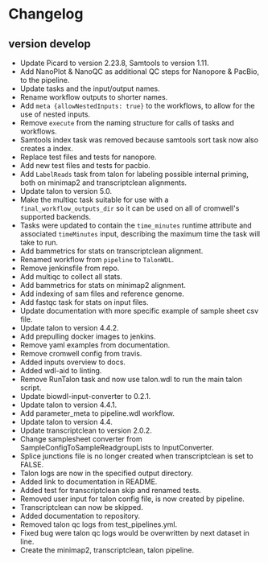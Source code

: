 Changelog
==========

<!--
Newest changes should be on top.

This document is user facing. Please word the changes in such a way
that users understand how the changes affect the new version.
-->

version develop
---------------------------
+ Update Picard to version 2.23.8, Samtools to version 1.11.
+ Add NanoPlot & NanoQC as additional QC steps for Nanopore & PacBio, to
  the pipeline.
+ Update tasks and the input/output names.
+ Rename workflow outputs to shorter names.
+ Add `meta {allowNestedInputs: true}` to the workflows, to allow for the use
  of nested inputs.
+ Remove `execute` from the naming structure for calls of tasks and workflows.
+ Samtools index task was removed because samtools sort task now also creates
  a index.
+ Replace test files and tests for nanopore.
+ Add new test files and tests for pacbio.
+ Add `LabelReads` task from talon for labeling possible internal priming,
  both on minimap2 and transcriptclean alignments.
+ Update talon to version 5.0.
+ Make the multiqc task suitable for use with a `final_workflow_outputs_dir`
  so it can be used on all of cromwell's supported backends.
+ Tasks were updated to contain the `time_minutes` runtime attribute and
  associated `timeMinutes` input, describing the maximum time the task will
  take to run.
+ Add bammetrics for stats on transcriptclean alignment.
+ Renamed workflow from `pipeline` to `TalonWDL`.
+ Remove jenkinsfile from repo.
+ Add multiqc to collect all stats.
+ Add bammetrics for stats on minimap2 alignment.
+ Add indexing of sam files and reference genome.
+ Add fastqc task for stats on input files.
+ Update documentation with more specific example of sample sheet csv file.
+ Update talon to version 4.4.2.
+ Add prepulling docker images to jenkins.
+ Remove yaml examples from documentation.
+ Remove cromwell config from travis.
+ Added inputs overview to docs.
+ Added wdl-aid to linting.
+ Remove RunTalon task and now use talon.wdl to run the main talon script.
+ Update biowdl-input-converter to 0.2.1.
+ Update talon to version 4.4.1.
+ Add parameter_meta to pipeline.wdl workflow.
+ Update talon to version 4.4.
+ Update transcriptclean to version 2.0.2.
+ Change samplesheet converter from SampleConfigToSampleReadgroupLists
  to InputConverter.
+ Splice junctions file is no longer created when transcriptclean is
  set to FALSE.
+ Talon logs are now in the specified output directory.
+ Added link to documentation in README.
+ Added test for transcriptclean skip and renamed tests.
+ Removed user input for talon config file, is now created by pipeline.
+ Transcriptclean can now be skipped.
+ Added documentation to repository.
+ Removed talon qc logs from test_pipelines.yml.
+ Fixed bug were talon qc logs would be overwritten by next dataset in line.
+ Create the minimap2, transcriptclean, talon pipeline.
